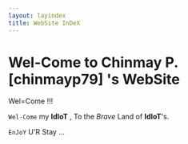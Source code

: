 ```yaml
---
layout: layindex
title: WebSite InDeX
---
```

   
# Wel-Come to Chinmay P. [chinmayp79] 's WebSite #   
   
Wel=Come !!!   
   
`Wel-Come` my **IdIoT** , To the *Brave* Land of **IdIoT**'s.   
    
`EnJoY` U'R Stay ...     
